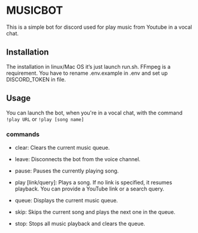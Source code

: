 # MUSICBOT

This is a simple bot for discord used for play music from Youtube in a vocal chat.

## Installation
The installation in linux/Mac OS it’s just launch run.sh. FFmpeg is a requirement. You have to rename .env.example in .env and set up DISCORD_TOKEN in file.

## Usage
You can launch the bot, when you're in a vocal chat, with the command  ```!play URL``` or ```!play [song name]```

### commands
* clear: Clears the current music queue.

* leave: Disconnects the bot from the voice channel.

* pause: Pauses the currently playing song.

* play [link/query]: Plays a song. If no link is specified, it resumes playback. You can provide a YouTube link or a search query.

* queue: Displays the current music queue.

* skip: Skips the current song and plays the next one in the queue.

* stop: Stops all music playback and clears the queue.